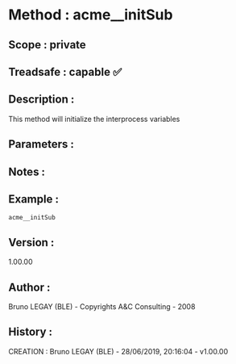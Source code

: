 ﻿# **Method :** acme__initSub## **Scope :** private## **Treadsafe :** capable ✅ ## **Description :** This method will initialize the interprocess variables## **Parameters :** ## **Notes :** ## **Example :** ```acme__initSub```## **Version :** 1.00.00## **Author :** Bruno LEGAY (BLE) - Copyrights A&C Consulting - 2008## **History :**  CREATION : Bruno LEGAY (BLE) - 28/06/2019, 20:16:04 - v1.00.00